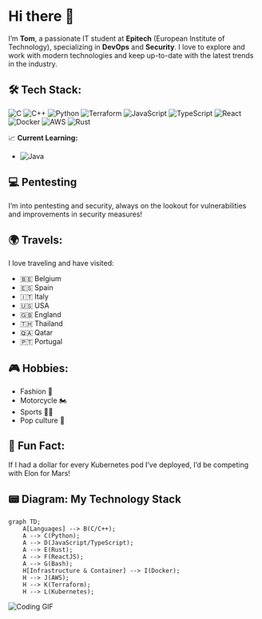 
# Hi there 👋

I’m **Tom**, a passionate IT student at **Epitech** (European Institute of Technology), specializing in **DevOps** and **Security**. I love to explore and work with modern technologies and keep up-to-date with the latest trends in the industry.

## 🛠️ Tech Stack:
![C](https://img.shields.io/badge/-C-00599C?logo=c&logoColor=white&style=flat-square)
![C++](https://img.shields.io/badge/-C++-00599C?logo=c%2B%2B&logoColor=white&style=flat-square)
![Python](https://img.shields.io/badge/-Python-3776AB?logo=python&logoColor=white&style=flat-square)
![Terraform](https://img.shields.io/badge/-Terraform-623CE4?logo=terraform&logoColor=white&style=flat-square)
![JavaScript](https://img.shields.io/badge/-JavaScript-F7DF1E?logo=javascript&logoColor=black&style=flat-square)
![TypeScript](https://img.shields.io/badge/-TypeScript-3178C6?logo=typescript&logoColor=white&style=flat-square)
![React](https://img.shields.io/badge/-React-61DAFB?logo=react&logoColor=black&style=flat-square)
![Docker](https://img.shields.io/badge/-Docker-2496ED?logo=docker&logoColor=white&style=flat-square)
![AWS](https://img.shields.io/badge/-AWS-232F3E?logo=amazon-aws&logoColor=white&style=flat-square)
![Rust](https://img.shields.io/badge/-Rust-000000?logo=rust&logoColor=white&style=flat-square)


📈 **Current Learning:**
- ![Java](https://img.shields.io/badge/-Java-007396?logo=java&logoColor=white&style=flat-square)

## 💻 Pentesting
I’m into pentesting and security, always on the lookout for vulnerabilities and improvements in security measures!

## 🌍 Travels:
I love traveling and have visited:
- 🇧🇪 Belgium
- 🇪🇸 Spain
- 🇮🇹 Italy
- 🇺🇸 USA
- 🇬🇧 England
- 🇹🇭 Thailand
- 🇶🇦 Qatar
- 🇵🇹 Portugal

## 🎮 Hobbies:
- Fashion 👗
- Motorcycle 🏍️
- Sports 🏋️‍♂️
- Pop culture 🎥

## 🚀 Fun Fact:
If I had a dollar for every Kubernetes pod I’ve deployed, I’d be competing with Elon for Mars!

## 📟 Diagram: My Technology Stack
```mermaid
graph TD;
    A[Languages] --> B(C/C++);
    A --> C(Python);
    A --> D(JavaScript/TypeScript);
    A --> E(Rust);
    A --> F(ReactJS);
    A --> G(Bash); 
    H[Infrastructure & Container] --> I(Docker);
    H --> J(AWS);
    H --> K(Terraform);
    H --> L(Kubernetes);
```
![Coding GIF](https://media.giphy.com/media/13HgwGsXF0aiGY/giphy.gif)
